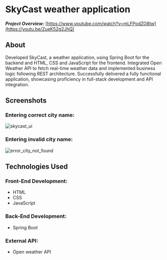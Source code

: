 # SkyCast weather application

***Project Overview:*** [https://www.youtube.com/watch?v=mLFPodZO8Iw](https://youtu.be/ZueK52g2JhQ)

## About
Developed SkyCast, a weather application, using Spring Boot for the backend and HTML, CSS and JavaScript for the frontend. Integrated Open Weather API to fetch real-time weather data and implemented business logic following REST architecture. Successfully delivered a fully functional application, showcasing proficiency in full-stack development and API integration.

## Screenshots

### Entering correct city name:

![skycast_ui](https://github.com/Debasis23/SkyCast-weather-app/assets/90622316/8dac21e1-ef3c-4b28-95d0-ef21c7679433)

### Entering invalid city name:

![error_city_not_found](https://github.com/Debasis23/SkyCast-weather-app/assets/90622316/d89aa85c-58c9-4047-9e82-42674a95034b)

## Technologies Used
### Front-End Development:
- HTML
- CSS
- JavaScript

### Back-End Development:
- Spring Boot

### External API:
- Open weather API
